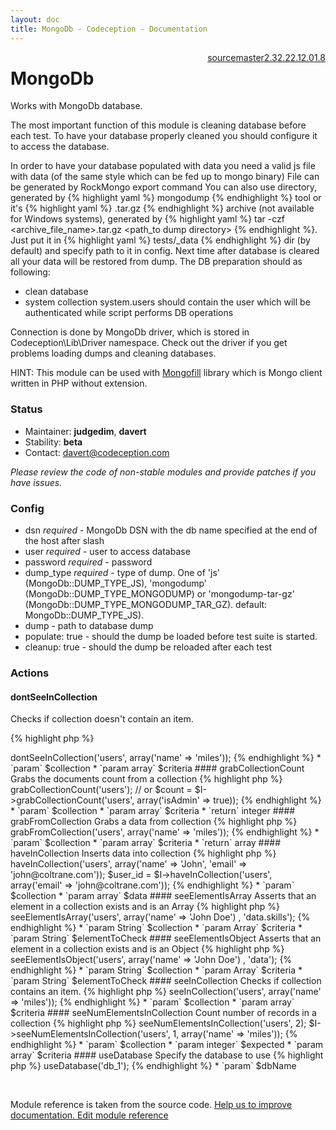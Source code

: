 ```yaml
---
layout: doc
title: MongoDb - Codeception - Documentation
---
```




<div class="btn-group" role="group" style="float: right" aria-label="..."><a class="btn btn-default" href="https://github.com/Codeception/Codeception/blob/2.5/src/Codeception/Module/MongoDb.php">source</a><a class="btn btn-default" href="https://github.com/Codeception/Codeception/blob/master/docs/modules/MongoDb.md">master</a><a class="btn btn-default" href="https://github.com/Codeception/Codeception/blob/2.3/docs/modules/MongoDb.md">2.3</a><a class="btn btn-default" href="https://github.com/Codeception/Codeception/blob/2.2/docs/modules/MongoDb.md">2.2</a><a class="btn btn-default" href="https://github.com/Codeception/Codeception/blob/2.1/docs/modules/MongoDb.md">2.1</a><a class="btn btn-default" href="https://github.com/Codeception/Codeception/blob/2.0/docs/modules/MongoDb.md">2.0</a><a class="btn btn-default" href="https://github.com/Codeception/Codeception/blob/1.8/docs/modules/MongoDb.md">1.8</a></div>

# MongoDb


Works with MongoDb database.

The most important function of this module is cleaning database before each test.
To have your database properly cleaned you should configure it to access the database.

In order to have your database populated with data you need a valid js file with data (of the same style which can be fed up to mongo binary)
File can be generated by RockMongo export command
You can also use directory, generated by {% highlight yaml %}
mongodump
{% endhighlight %} tool or it's {% highlight yaml %}
.tar.gz
{% endhighlight %} archive (not available for Windows systems), generated by {% highlight yaml %}
tar -czf <archive_file_name>.tar.gz <path_to dump directory>
{% endhighlight %}.
Just put it in {% highlight yaml %}
tests/_data 
{% endhighlight %} dir (by default) and specify path to it in config.
Next time after database is cleared all your data will be restored from dump.
The DB preparation should as following:
- clean database
- system collection system.users should contain the user which will be authenticated while script performs DB operations

Connection is done by MongoDb driver, which is stored in Codeception\Lib\Driver namespace.
Check out the driver if you get problems loading dumps and cleaning databases.

HINT: This module can be used with [Mongofill](https://github.com/mongofill/mongofill) library which is Mongo client written in PHP without extension.

### Status

* Maintainer: **judgedim**, **davert**
* Stability: **beta**
* Contact: davert@codeception.com

*Please review the code of non-stable modules and provide patches if you have issues.*

### Config

* dsn *required* - MongoDb DSN with the db name specified at the end of the host after slash
* user *required* - user to access database
* password *required* - password
* dump_type *required* - type of dump.
  One of 'js' (MongoDb::DUMP_TYPE_JS), 'mongodump' (MongoDb::DUMP_TYPE_MONGODUMP) or 'mongodump-tar-gz' (MongoDb::DUMP_TYPE_MONGODUMP_TAR_GZ).
  default: MongoDb::DUMP_TYPE_JS).
* dump - path to database dump
* populate: true - should the dump be loaded before test suite is started.
* cleanup: true - should the dump be reloaded after each test


### Actions

#### dontSeeInCollection
 
Checks if collection doesn't contain an item.

{% highlight php %}

<?php
$I->dontSeeInCollection('users', array('name' => 'miles'));

{% endhighlight %}

 * `param` $collection
 * `param array` $criteria


#### grabCollectionCount
 
Grabs the documents count from a collection

{% highlight php %}

<?php
$count = $I->grabCollectionCount('users');
// or
$count = $I->grabCollectionCount('users', array('isAdmin' => true));

{% endhighlight %}

 * `param` $collection
 * `param array` $criteria
 * `return` integer


#### grabFromCollection
 
Grabs a data from collection

{% highlight php %}

<?php
$user = $I->grabFromCollection('users', array('name' => 'miles'));

{% endhighlight %}

 * `param` $collection
 * `param array` $criteria
 * `return` array


#### haveInCollection
 
Inserts data into collection

{% highlight php %}

<?php
$I->haveInCollection('users', array('name' => 'John', 'email' => 'john@coltrane.com'));
$user_id = $I->haveInCollection('users', array('email' => 'john@coltrane.com'));

{% endhighlight %}

 * `param` $collection
 * `param array` $data


#### seeElementIsArray
 
Asserts that an element in a collection exists and is an Array

{% highlight php %}

<?php
$I->seeElementIsArray('users', array('name' => 'John Doe') , 'data.skills');

{% endhighlight %}

 * `param String` $collection
 * `param Array` $criteria
 * `param String` $elementToCheck


#### seeElementIsObject
 
Asserts that an element in a collection exists and is an Object

{% highlight php %}

<?php
$I->seeElementIsObject('users', array('name' => 'John Doe') , 'data');

{% endhighlight %}

 * `param String` $collection
 * `param Array` $criteria
 * `param String` $elementToCheck


#### seeInCollection
 
Checks if collection contains an item.

{% highlight php %}

<?php
$I->seeInCollection('users', array('name' => 'miles'));

{% endhighlight %}

 * `param` $collection
 * `param array` $criteria


#### seeNumElementsInCollection
 
Count number of records in a collection

{% highlight php %}

<?php
$I->seeNumElementsInCollection('users', 2);
$I->seeNumElementsInCollection('users', 1, array('name' => 'miles'));

{% endhighlight %}

 * `param` $collection
 * `param integer` $expected
 * `param array` $criteria


#### useDatabase
 
Specify the database to use

{% highlight php %}

<?php
$I->useDatabase('db_1');

{% endhighlight %}

 * `param` $dbName

<p>&nbsp;</p><div class="alert alert-warning">Module reference is taken from the source code. <a href="https://github.com/Codeception/Codeception/tree/2.4/src/Codeception/Module/MongoDb.php">Help us to improve documentation. Edit module reference</a></div>
